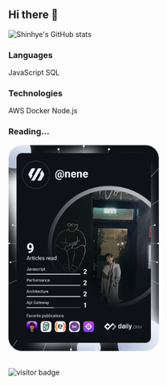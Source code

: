 ## Hi there 👋 
![Shinhye's GitHub stats](https://github-readme-stats.vercel.app/api?username=ksh0123&theme=apprentice&show_icons=true)


### Languages
JavaScript SQL

### Technologies
AWS Docker Node.js

### Reading...
<div>
<a href="https://app.daily.dev/nene"><img src="/devcard.svg" width="300" alt="Shinhye's Dev Card"/></a>
</div>

</br>

![visitor badge](https://visitor-badge.glitch.me/badge?page_id=ksh0123.visitor-badge)

<!--
**ksh0123/ksh0123** is a ✨ _special_ ✨ repository because its `README.md` (this file) appears on your GitHub profile.

Here are some ideas to get you started:

- 🔭 I’m currently working on ...
- 🌱 I’m currently learning ...
- 👯 I’m looking to collaborate on ...
- 🤔 I’m looking for help with ...
- 💬 Ask me about ...
- 📫 How to reach me: ...
- 😄 Pronouns: ...
- ⚡ Fun fact: ...
-->




